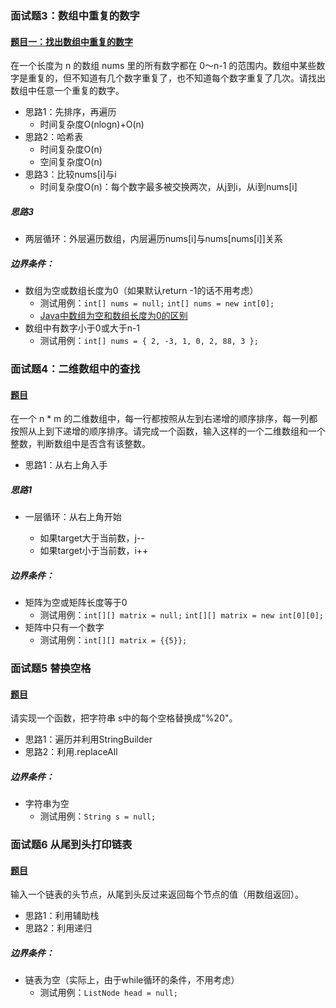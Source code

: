 ### 面试题3：数组中重复的数字

#### [题目一：找出数组中重复的数字](https://leetcode-cn.com/problems/shu-zu-zhong-zhong-fu-de-shu-zi-lcof)

在一个长度为 n 的数组 nums 里的所有数字都在 0～n-1 的范围内。数组中某些数字是重复的，但不知道有几个数字重复了，也不知道每个数字重复了几次。请找出数组中任意一个重复的数字。

- 思路1：先排序，再遍历
  - 时间复杂度O(nlogn)+O(n)
- 思路2：哈希表
  - 时间复杂度O(n)
  - 空间复杂度O(n)
- 思路3：比较nums[i]与i
  - 时间复杂度O(n)：每个数字最多被交换两次，从j到i，从i到nums[i]

##### 思路3

- 两层循环：外层遍历数组，内层遍历nums[i]与nums[nums[i]]关系

##### 边界条件：
- 数组为空或数组长度为0（如果默认return -1的话不用考虑）
  - 测试用例：`int[] nums = null;` `int[] nums = new int[0];`
  - [Java中数组为空和数组长度为0的区别](https://blog.csdn.net/u012156116/article/details/79690277)
- 数组中有数字小于0或大于n-1
  - 测试用例：`int[] nums = { 2, -3, 1, 0, 2, 88, 3 };`

### 面试题4：二维数组中的查找

#### [题目](https://leetcode-cn.com/problems/er-wei-shu-zu-zhong-de-cha-zhao-lcof)

在一个 n * m 的二维数组中，每一行都按照从左到右递增的顺序排序，每一列都按照从上到下递增的顺序排序。请完成一个函数，输入这样的一个二维数组和一个整数，判断数组中是否含有该整数。

- 思路1：从右上角入手

##### 思路1

- 一层循环：从右上角开始

  - 如果target大于当前数，j--
  - 如果target小于当前数，i++

##### 边界条件：

- 矩阵为空或矩阵长度等于0
  - 测试用例：`int[][] matrix = null;` `int[][] matrix = new int[0][0];`
- 矩阵中只有一个数字
  - 测试用例：`int[][] matrix = {{5}};`

### 面试题5 替换空格

#### [题目](https://leetcode-cn.com/problems/ti-huan-kong-ge-lcof/)

请实现一个函数，把字符串 s中的每个空格替换成"%20"。

- 思路1：遍历并利用StringBuilder
- 思路2：利用.replaceAll

##### 边界条件：
- 字符串为空
  - 测试用例：`String s = null;`

### 面试题6 从尾到头打印链表

#### [题目](https://leetcode-cn.com/problems/cong-wei-dao-tou-da-yin-lian-biao-lcof/)

输入一个链表的头节点，从尾到头反过来返回每个节点的值（用数组返回）。

- 思路1：利用辅助栈
- 思路2：利用递归

##### 边界条件：
- 链表为空（实际上，由于while循环的条件，不用考虑）
  - 测试用例：`ListNode head = null;`